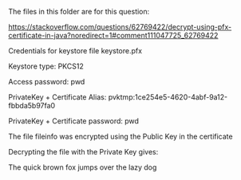 The files in this folder are for this question:

https://stackoverflow.com/questions/62769422/decrypt-using-pfx-certificate-in-java?noredirect=1#comment111047725_62769422

Credentials for keystore file keystore.pfx

Keystore type: PKCS12

Access password: pwd

PrivateKey + Certificate Alias: pvktmp:1ce254e5-4620-4abf-9a12-fbbda5b97fa0

PrivateKey + Certificate password: pwd

The file fileinfo was encrypted using the Public Key in the certificate

Decrypting the file with the Private Key gives:

The quick brown fox jumps over the lazy dog
